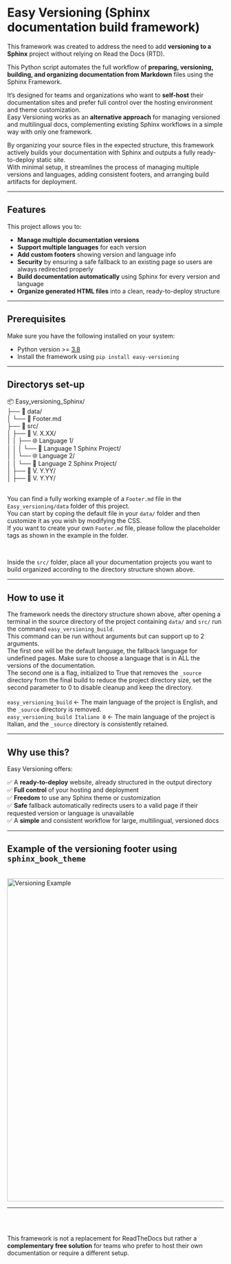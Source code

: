 # Easy Versioning (Sphinx documentation build framework)
  
This framework was created to address the need to add **versioning to a Sphinx** project without relying on Read the Docs (RTD).  
  
This Python script automates the full workflow of **preparing, versioning, building, and organizing documentation from Markdown** files using the Sphinx Framework.  

It’s designed for teams and organizations who want to **self-host** their documentation sites and prefer full control over the hosting environment and theme customization.  
Easy Versioning works as an **alternative approach** for managing versioned and multilingual docs, complementing existing Sphinx workflows in a simple way with only one framework.

By organizing your source files in the expected structure, this framework actively builds your documentation with Sphinx and outputs a fully ready-to-deploy static site.  
With minimal setup, it streamlines the process of managing multiple versions and languages, adding consistent footers, and arranging build artifacts for deployment.

---

## Features

This project allows you to:

-  **Manage multiple documentation versions**
-  **Support multiple languages** for each version
-  **Add custom footers** showing version and language info
-  **Security** by ensuring a safe fallback to an existing page so users are always redirected properly
-  **Build documentation automatically** using Sphinx for every version and language
-  **Organize generated HTML files** into a clean, ready-to-deploy structure

---

## Prerequisites

Make sure you have the following installed on your system:

- Python version >= [3.8](https://www.python.org/downloads/)
- Install the framework using `pip install easy-versioning`

---

## Directorys set-up  
📦 Easy_versioning_Sphinx/  
├── 📂 data/  
│   └── 📄 Footer.md  
├── 📂 src/  
│   ├── 📁 V. X.XX/  
│   │   ├── 🌐 Language 1/  
│   │   │   └── 📘 Language 1 Sphinx Project/  
│   │   └── 🌐 Language 2/  
│   │       └── 📘 Language 2 Sphinx Project/  
│   ├── 📁 V. Y.YY/  
│   ├── 📁 V. Y.YY/  
<br>

You can find a fully working example of a `Footer.md` file in the `Easy_versioning/data` folder of this project.  
You can start by coping the default file in your `data/` folder and then customize it as you wish by modifying the CSS.  
If you want to create your own `Footer.md` file, please follow the placeholder tags as shown in the example in the folder.

<br>

Inside the `src/` folder, place all your documentation projects you want to build organized according to the directory structure shown above.

---

## How to use it

The framework needs the directory structure shown above, after opening a terminal in the source directory of the project containing `data/` and `src/` run the command `easy_versioning_build`.   
This command can be run without arguments but can support up to 2 arguments.   
The first one will be the default language, the fallback language for undefined pages. Make sure to choose a language that is in ALL the versions of the documentation.   
The second one is a flag, initialized to True that removes the `_source` directory from the final build to reduce the project directory size, set the second parameter to 0 to disable cleanup and keep the directory.   
<br>
`easy_versioning_build` <- The main language of the project is English, and the `_source` directory is removed.  
`easy_versioning_build Italiano 0`  <- The main language of the project is Italian, and the `_source` directory is consistently retained.  

---

## Why use this?

Easy Versioning offers:
  
✅ A **ready-to-deploy** website, already structured in the output directory  
✅ **Full control** of your hosting and deployment  
✅ **Freedom** to use any Sphinx theme or customization  
✅ **Safe** fallback automatically redirects users to a valid page if their requested version or language is unavailable   
✅ A **simple** and consistent workflow for large, multilingual, versioned docs  

---

## Example of the versioning footer using `sphinx_book_theme`
<br>
<img src="https://github.com/user-attachments/assets/36babdf6-bd5d-4c43-86a3-1d65cfaf9f06" width="750" alt="Versioning Example" />

---

<br><br>

This framework is not a replacement for ReadTheDocs but rather a **complementary free solution** for teams who prefer to host their own documentation or require a different setup.
